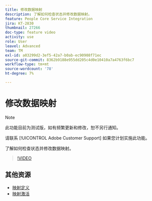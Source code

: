 ```yaml
---
title: 修改数据映射
description: 了解如何检查状态并修改数据映射。
feature: People Core Service Integration
jira: KT-2830
thumbnail: 27266
doc-type: feature video
activity: use
role: User
leavel: Advanced
team: TM
exl-id: a03299d2-3ef5-42a7-b0ab-ec90908f71ec
source-git-commit: 8362b9188e955dd205c4d0e10410a7a4763f6bc7
workflow-type: tm+mt
source-wordcount: '78'
ht-degree: 7%

---
```


# 修改数据映射

>[!NOTE]
>
>此功能目前为测试版，如有频繁更新和修改，恕不另行通知。
>
>请联系 [!UICONTROL Adobe Customer Support] 如果您计划实施此功能。

了解如何检查状态并修改数据映射。

>[!VIDEO](https://video.tv.adobe.com/v/27266?quality=12&learn=on)

## 其他资源

* [映射定义](https://experienceleague.adobe.com/docs/campaign-standard/using/integrating-with-adobe-cloud/adobe-experience-platform/data-connector/aep-mapping-definition.html)
* [映射激活](https://experienceleague.adobe.com/docs/campaign-standard/using/integrating-with-adobe-cloud/adobe-experience-platform/data-connector/aep-mapping-activation.html)
